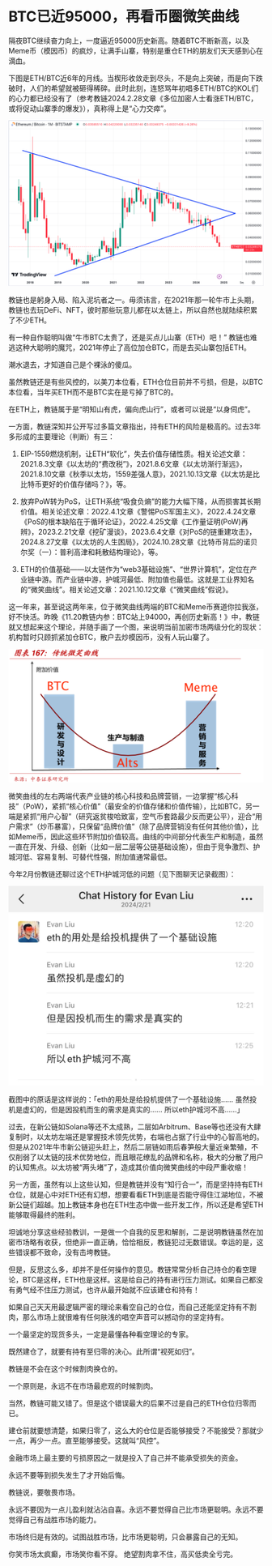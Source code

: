 # BTC已近95000，再看币圈微笑曲线

隔夜BTC继续奋力向上，一度逼近95000历史新高。随着BTC不断新高，以及Meme币（模因币）的疯炒，让满手山寨，特别是重仓ETH的朋友们天天感到心在滴血。

下图是ETH/BTC近6年的月线。当楔形收敛走到尽头，不是向上突破，而是向下跌破时，人们的希望就被砸得稀碎。此时此刻，连怒骂年初唱多ETH/BTC的KOL们的心力都已经没有了（参考教链2024.2.28文章《多位加密人士看涨ETH/BTC，或将促动山寨季的爆发》），真称得上是“心力交瘁”。

![](2024-11-21-A01.png)

教链也是躬身入局、陷入泥坑者之一。毋须讳言，在2021年那一轮牛市上头期，教链也去玩DeFi、NFT，彼时那些玩意儿都在以太链上，所以自然也就陆续积累了不少ETH。

有一种自作聪明叫做“牛市BTC太贵了，还是买点儿山寨（ETH）吧！” 教链也难逃这种大聪明的魔咒，2021年停止了高位加仓BTC，而是去买山寨包括ETH。

潮水退去，才知道自己是个裸泳的傻瓜。

虽然教链还是有些风控的，以美刀本位看，ETH仓位目前并不亏损，但是，以BTC本位看，当年买ETH而不是BTC实在是亏掉了BTC的。

在ETH上，教链属于是“明知山有虎，偏向虎山行”，或者可以说是“以身伺虎”。

一方面，教链深知并公开写过多篇文章指出，持有ETH的风险是极高的。过去3年多形成的主要理论（判断）有三：

1. EIP-1559燃烧机制，让ETH“软化”，失去价值存储性质。相关论述文章：2021.8.3文章《以太坊的“费改税”》，2021.8.6文章《以太坊渐行渐远》，2021.8.10文章《秋季以太坊，1559差强人意》，2021.10.13文章《以太坊是比比特币更好的价值存储吗？》，等。

2. 放弃PoW转为PoS，让ETH系统“吸食负熵”的能力大幅下降，从而损害其长期价值。相关论述文章：2022.4.1文章《警惕PoS军国主义》，2022.4.24文章《PoS的根本缺陷在于循环论证》，2022.4.25文章《工作量证明(PoW)再辨》，2023.2.21文章《挖矿漫谈》，2023.6.4文章《对PoS的链重建攻击》，2024.8.27文章《以太坊的人生困局》，2024.10.28文章《比特币背后的诺贝尔奖（一）：普利高津和耗散结构理论》，等。

3. ETH的价值基础——以太链作为“web3基础设施”、“世界计算机”，定位在产业链中游。而产业链中游，护城河最低、附加值也最低。这就是工业界知名的“微笑曲线”。相关论述文章：2021.10.12文章《“微笑曲线”假说》。

这一年来，甚至说这两年来，位于微笑曲线两端的BTC和Meme币赛道你拉我涨，好不快活。昨晚《11.20教链内参：BTC站上94000，再创历史新高！》中，教链就又想起来这个理论，并随手画了一个图，来说明当前加密市场两级分化的现状：机构暂时只顾抓紧加仓BTC，散户去炒模因币，没有人玩山寨了。

![](2024-11-21-A02.png)

微笑曲线的左右两端代表产业链的核心科技和品牌营销，一边掌握“核心科技”（PoW），紧抓“核心价值”（最安全的价值存储和价值传输），比如BTC，另一端是紧抓“用户心智”（研究返贫梭哈致富，空气币套路最少反而更公平），迎合“用户需求”（炒币暴富），只保留“品牌价值”（除了品牌营销没有任何其他价值），比如Meme币，因此这些环节附加价值较高。曲线的中间部分代表生产和制造，虽然一直在开发、升级、创新（比如一层二层等公链基础设施），但由于竞争激烈、护城河低、容易复制、可替代性强，附加值通常最低。

今年2月份教链还聊过这个ETH护城河低的问题（见下图聊天记录截图）：

![](2024-11-21-A03.jpeg)

截图中的原话是这样说的：「eth的用处是给投机提供了一个基础设施…… 虽然投机是虚幻的，但是因投机而生的需求是真实的…… 所以eth护城河不高……」

过去，在新公链如Solana等还不太成熟，二层如Arbitrum、Base等也还没有大肆复制时，以太坊左端还是掌握技术领先优势，右端也占据了行业中的心智高地的。但是从2021年牛市新公链迎头赶上，然后二层链如雨后春笋般大量近亲繁殖，不仅削弱了以太链的技术优势地位，而且眼花缭乱的品牌和名称，极大的分散了用户的认知焦点。以太坊被“两头堵”了，造成其价值向微笑曲线的中段严重收缩！

另一方面，虽然有以上这些认知，但是教链并没有“知行合一”，而是坚持持有ETH仓位，就是心中对ETH还有幻想，想要看看ETH到底是否能守得住江湖地位，不被新公链们超越。加上教链本身也在ETH生态中做一些开发工作，所以还是希望ETH能够取得最终的胜利。

坦诚地分享这些经验教训，一是做一个自我的反思和解剖，二是说明教链虽然在加密市场略有收获，但绝非一直正确，恰恰相反，教链犯过无数错误。幸运的是，这些错误都不致命，没有击垮教链。

但是，反思这么多，却并不是任何操作的意见。教链常常分析自己持仓的看空理论，BTC是这样，ETH也是这样。这是给自己的持有进行压力测试。如果自己都没有勇气经不住压力测试，也许从最开始就不应该建仓和持有！

如果自己天天用最逻辑严密的理论来看空自己的仓位，而自己还能坚定持有不割肉，那么市场上就很难有任何肤浅的唱空声音可以撼动你的坚定持有。

一个最坚定的现货多头，一定是最懂各种看空理论的专家。

既然建仓了，就要有持有至归零的决心。此所谓“视死如归”。

教链是不会在这个时候割肉换仓的。

一个原则是，永远不在市场最悲观的时候割肉。

当然，教链可能又错了。但是这个错误最大的后果不过是自己的ETH仓位归零而已。

建仓前就要想清楚，如果归零了，这么大的仓位是否能够接受？不能接受？那就少一点，再少一点。直至能够接受。这就叫“风控”。

金融市场上最主要的亏损原因之一就是投入了自己并不能承受损失的资金。

永远不要等到损失发生了才开始后悔。

教链说，要敬畏市场。

永远不要因为一点儿盈利就沾沾自喜。永远不要觉得自己比市场更聪明。永远不要觉得自己有战胜市场的能力。

市场终归是有效的。试图战胜市场，比市场更聪明，只会暴露自己的无知。

你笑市场太疯癫，市场笑你看不穿。
绝望割肉拿不住，高买低卖全亏完。
